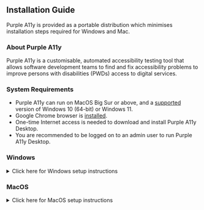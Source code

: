 ## Installation Guide

Purple A11y is provided as a portable distribution which minimises installation steps required for Windows and Mac.

### About Purple A11y
Purple A11y is a customisable, automated accessibility testing tool that allows software development teams to find and fix accessibility problems to improve persons with disabilities (PWDs) access to digital services.

### System Requirements
* Purple A11y can run on MacOS Big Sur or above, and a [supported](https://learn.microsoft.com/en-us/windows/release-health/supported-versions-windows-client) version of Windows 10 (64-bit) or Windows 11.
* Google Chrome browser is [installed](https://www.google.com/chrome).
* One-time Internet access is needed to download and install Purple A11y Desktop.
* You are recommended to be logged on to an admin user to run Purple A11y Desktop.

### Windows
<details>
  <summary>Click here for Windows setup instructions</summary>

#### Download Portable Copy
* Download and extract latest [purple-a11y-portable-windows.zip](https://github.com/GovTechSG/purple-a11y/releases/latest/download/purple-a11y-portable-windows.zip).
* Tip: To extract files, right-click the Compressed zip file and click "Extract All…" in the context menu.

#### Run Purple A11y
 * Navigate to the folder containing purple-a11y-portable-windows.
 * Double-click `a11y_shell.cmd` (Windows Command Script file).
  <img width="480" alt="Screenshot of Windows Explorer with a11y_shell.cmd selected" src="https://github.com/GovTechSG/purple-a11y/assets/50561219/872c9fce-0d7f-405d-b6b6-c8a196c3e81a">

 * A Windows Command Prompt window should open with contents as illustrated below. `a11y_shell` will automatically prepare your system to run Purple a11y.
```
a11y Shell - Created By younglim - NO WARRANTY PROVIDED
================================================================

INFO: Stored current working directory at C:\Users\a11y\Downloads\purple-a11y-portable-windows
INFO: Set path to node for this session
INFO: Set path to node_modules for this session
INFO: Set path to npm-global for this session
INFO: Set path to Playwright cache for this session
INFO: Set path to ImageMagick for this session
INFO: Set path to purple-a11y for this session


PS C:\Users\username\Downloads\purple-a11y-portable-windows>
```


 * Type in the following commands into the window.  The following commands will navigate your Command Prompt window to the `purple-a11y` sub-directory and initiate a scan
```
cd purple-a11y
node index
```
 * If a Windows Firewall prompt appears, if you have administrator rights, click "Allow" or "Allow access". Click "Cancel" if you do not have administrator rights.
<img width="261" alt="Newer Windows Firewall prompt for Allow" src="https://github.com/GovTechSG/purple-a11y/assets/50561219/4ece401b-1195-4a90-a327-243c081690b9">
<img width="331" alt="Windows Firewall prompt for Allow access" src="https://github.com/GovTechSG/purple-a11y/assets/2021525/d6d435c4-f534-4416-b418-a8b8e15f3b3f">

 * You should then see your Windows Command Prompt window updated with the following contents
```
PS C:\Users\username\Downloads\purple-a11y-portable-windows> cd purple-a11y
PS C:\Users\username\Downloads\purple-a11y-portable-windows\purple-a11y> node index
┌────────────────────────────────────────────────────────────┐
│ Welcome to A11y Accessibility Testing Tool!                │
│ We recommend using Chrome browser for the best experience. │
│                                                            │
│ Version: ░░░░░░                                            │
└────────────────────────────────────────────────────────────┘
? What would you like to scan today? (Use arrow keys)
> sitemap
  website
  custom flow
```

 * Follow the steps at [Features](https://github.com/GovTechSG/purple-a11y#features) for more information on how to run a scan.

  </details>

### MacOS
<details>
  <summary>Click here for MacOS setup instructions</summary>

#### Download Portable Copy
 * Download and extract [purple-a11y-portable-mac.zip](https://github.com/GovTechSG/purple-a11y/releases/latest/download/purple-a11y-portable-mac.zip) version.
 * Tip: To extract files in Mac, double-click on `purple-a11y-portable-mac.zip` file, usually located at your Downloads folder. A new folder with the name `purple-a11y-portable-mac` will appear in Finder.

#### Run Purple A11y
 * Navigate to the folder `purple-a11y-portable-mac`, usually located at your Downloads folder.
 * Right-click `a11y_shell.command`. Then click `Open` in the context menu.
  <img width="480" alt="Screenshot of right-click a11y_shell.command and Open" src="https://github.com/GovTechSG/purple-a11y/assets/152410523/15a0f577-c8c4-43e2-9c9d-ca4b960b8874">

 * A prompt as follows will appear like below. Click `Open`.
 <img width="240" alt="MacOS prompt for unidentified developer" src="https://github.com/GovTechSG/purple-a11y/assets/152410523/85eb0d58-8dd9-477c-916a-b759cfb1afd6">

 * A Terminal window should open with contents as illustrated below. `a11y_shell` will automatically prepare your system to run Purple A11y.
```
Last login: Thu Mar 16 10:48:05 on ttys002
/Users/username/Downloads/purple-a11y-portable-mac/a11y_shell.command ; exit;
username@hostname ~ % /Users/username/Downloads/purple-a11y-portable-mac/a11y_shell.command ; exit;
a11y Shell - Created By younglim - NO WARRANTY PROVIDED
================================================================

INFO: Setting path to node for this session
INFO: Set path to node_modules for this session
INFO: Set path to Playwright cache for this session
INFO: Set symbolic link to ImageMagick
INFO: Set path to ImageMagick binaries
INFO: Removing com.apple.quarantine attributes for required binaries to run
username@hostname purple-a11y-portable-mac %
```

 * Type in the following commands into the window.  The following commands will navigate your Terminal window to the `purple-a11y` sub-directory and initiate a scan
 ```
cd purple-a11y
node index
```

 * You should then see your Terminal window updated with the following contents
```
username@hostname purple-a11y-portable-mac % cd purple-a11y
username@hostname purple-a11y % node index
┌────────────────────────────────────────────────────────────┐
│ Welcome to A11y Accessibility Testing Tool!                │
│ We recommend using Chrome browser for the best experience. │
│                                                            │
│ Version: ░░░░░░                                            │
└────────────────────────────────────────────────────────────┘
? What would you like to scan today? (Use arrow keys)
❯ sitemap
  website
  custom flow
```

 * Follow the steps at [Features](https://github.com/GovTechSG/purple-a11y#features) for more information on how to run a scan.
</details>
